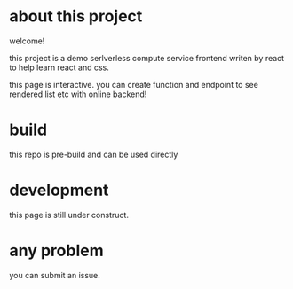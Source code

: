 # about this project

welcome!

this project is a demo serlverless compute service frontend writen by react to help learn react and css.

this page is interactive. you can create function and endpoint to see rendered list etc with online backend!

# build

this repo is pre-build and can be used directly

# development

this page is still under construct.

# any problem

you can submit an issue.

